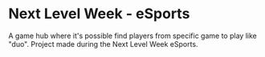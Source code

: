 # Next Level Week - eSports
A game hub  where it's possible find players from specific game to play like "duo". Project made during the Next Level Week eSports.
